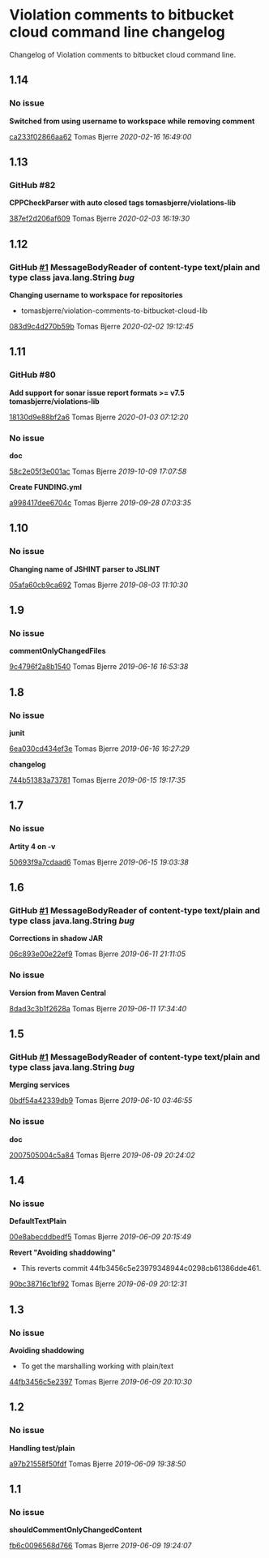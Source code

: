 
 # Violation comments to bitbucket cloud command line changelog

Changelog of Violation comments to bitbucket cloud command line.

## 1.14
### No issue

**Switched from using username to workspace while removing comment**


[ca233f02866aa62](https://github.com/tomasbjerre/violation-comments-to-bitbucket-cloud-command-line/commit/ca233f02866aa62) Tomas Bjerre *2020-02-16 16:49:00*


## 1.13
### GitHub #82   

**CPPCheckParser with auto closed <error/> tags tomasbjerre/violations-lib**


[387ef2d206af609](https://github.com/tomasbjerre/violation-comments-to-bitbucket-cloud-command-line/commit/387ef2d206af609) Tomas Bjerre *2020-02-03 16:19:30*


## 1.12
### GitHub [#1](https://github.com/tomasbjerre/violation-comments-to-bitbucket-cloud-command-line/issues/1) MessageBodyReader of content-type text/plain and type class java.lang.String    *bug*  

**Changing username to workspace for repositories**

 * tomasbjerre/violation-comments-to-bitbucket-cloud-lib 

[083d9c4d270b59b](https://github.com/tomasbjerre/violation-comments-to-bitbucket-cloud-command-line/commit/083d9c4d270b59b) Tomas Bjerre *2020-02-02 19:12:45*


## 1.11
### GitHub #80   

**Add support for sonar issue report formats >= v7.5 tomasbjerre/violations-lib**


[18130d9e88bf2a6](https://github.com/tomasbjerre/violation-comments-to-bitbucket-cloud-command-line/commit/18130d9e88bf2a6) Tomas Bjerre *2020-01-03 07:12:20*


### No issue

**doc**


[58c2e05f3e001ac](https://github.com/tomasbjerre/violation-comments-to-bitbucket-cloud-command-line/commit/58c2e05f3e001ac) Tomas Bjerre *2019-10-09 17:07:58*

**Create FUNDING.yml**


[a998417dee6704c](https://github.com/tomasbjerre/violation-comments-to-bitbucket-cloud-command-line/commit/a998417dee6704c) Tomas Bjerre *2019-09-28 07:03:35*


## 1.10
### No issue

**Changing name of JSHINT parser to JSLINT**


[05afa60cb9ca692](https://github.com/tomasbjerre/violation-comments-to-bitbucket-cloud-command-line/commit/05afa60cb9ca692) Tomas Bjerre *2019-08-03 11:10:30*


## 1.9
### No issue

**commentOnlyChangedFiles**


[9c4796f2a8b1540](https://github.com/tomasbjerre/violation-comments-to-bitbucket-cloud-command-line/commit/9c4796f2a8b1540) Tomas Bjerre *2019-06-16 16:53:38*


## 1.8
### No issue

**junit**


[6ea030cd434ef3e](https://github.com/tomasbjerre/violation-comments-to-bitbucket-cloud-command-line/commit/6ea030cd434ef3e) Tomas Bjerre *2019-06-16 16:27:29*

**changelog**


[744b51383a73781](https://github.com/tomasbjerre/violation-comments-to-bitbucket-cloud-command-line/commit/744b51383a73781) Tomas Bjerre *2019-06-15 19:17:35*


## 1.7
### No issue

**Artity 4 on -v**


[50693f9a7cdaad6](https://github.com/tomasbjerre/violation-comments-to-bitbucket-cloud-command-line/commit/50693f9a7cdaad6) Tomas Bjerre *2019-06-15 19:03:38*


## 1.6
### GitHub [#1](https://github.com/tomasbjerre/violation-comments-to-bitbucket-cloud-command-line/issues/1) MessageBodyReader of content-type text/plain and type class java.lang.String    *bug*  

**Corrections in shadow JAR**


[06c893e00e22ef9](https://github.com/tomasbjerre/violation-comments-to-bitbucket-cloud-command-line/commit/06c893e00e22ef9) Tomas Bjerre *2019-06-11 21:11:05*


### No issue

**Version from Maven Central**


[8dad3c3b1f2628a](https://github.com/tomasbjerre/violation-comments-to-bitbucket-cloud-command-line/commit/8dad3c3b1f2628a) Tomas Bjerre *2019-06-11 17:34:40*


## 1.5
### GitHub [#1](https://github.com/tomasbjerre/violation-comments-to-bitbucket-cloud-command-line/issues/1) MessageBodyReader of content-type text/plain and type class java.lang.String    *bug*  

**Merging services**


[0bdf54a42339db9](https://github.com/tomasbjerre/violation-comments-to-bitbucket-cloud-command-line/commit/0bdf54a42339db9) Tomas Bjerre *2019-06-10 03:46:55*


### No issue

**doc**


[2007505004c5a84](https://github.com/tomasbjerre/violation-comments-to-bitbucket-cloud-command-line/commit/2007505004c5a84) Tomas Bjerre *2019-06-09 20:24:02*


## 1.4
### No issue

**DefaultTextPlain**


[00e8abecddbedf5](https://github.com/tomasbjerre/violation-comments-to-bitbucket-cloud-command-line/commit/00e8abecddbedf5) Tomas Bjerre *2019-06-09 20:15:49*

**Revert "Avoiding shaddowing"**

 * This reverts commit 44fb3456c5e23979348944c0298cb61386dde461. 

[90bc38716c1bf92](https://github.com/tomasbjerre/violation-comments-to-bitbucket-cloud-command-line/commit/90bc38716c1bf92) Tomas Bjerre *2019-06-09 20:12:31*


## 1.3
### No issue

**Avoiding shaddowing**

 * To get the marshalling working with plain/text 

[44fb3456c5e2397](https://github.com/tomasbjerre/violation-comments-to-bitbucket-cloud-command-line/commit/44fb3456c5e2397) Tomas Bjerre *2019-06-09 20:10:30*


## 1.2
### No issue

**Handling test/plain**


[a97b21558f50fdf](https://github.com/tomasbjerre/violation-comments-to-bitbucket-cloud-command-line/commit/a97b21558f50fdf) Tomas Bjerre *2019-06-09 19:38:50*


## 1.1
### No issue

**shouldCommentOnlyChangedContent**


[fb6c0096568d766](https://github.com/tomasbjerre/violation-comments-to-bitbucket-cloud-command-line/commit/fb6c0096568d766) Tomas Bjerre *2019-06-09 19:24:07*


 